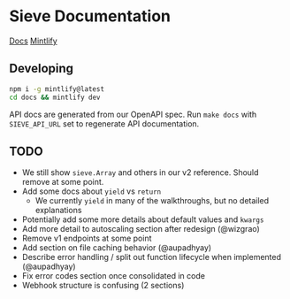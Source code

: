 # Sieve Documentation
[Docs](https://docs.sievedata.com)
[Mintlify](https://mintlify.com)

## Developing
```bash
npm i -g mintlify@latest
cd docs && mintlify dev
```

API docs are generated from our OpenAPI spec. Run `make docs` with `SIEVE_API_URL` set to regenerate API documentation.

## TODO
* We still show `sieve.Array` and others in our v2 reference. Should remove at some point.
* Add some docs about `yield` vs `return`
    * We currently `yield` in many of the walkthroughs, but no detailed explanations 
* Potentially add some more details about default values and `kwargs`
* Add more detail to autoscaling section after redesign (@wizgrao)
* Remove v1 endpoints at some point
* Add section on file caching behavior (@aupadhyay)
* Describe error handling / split out function lifecycle when implemented (@aupadhyay)
* Fix error codes section once consolidated in code
* Webhook structure is confusing (2 sections)
